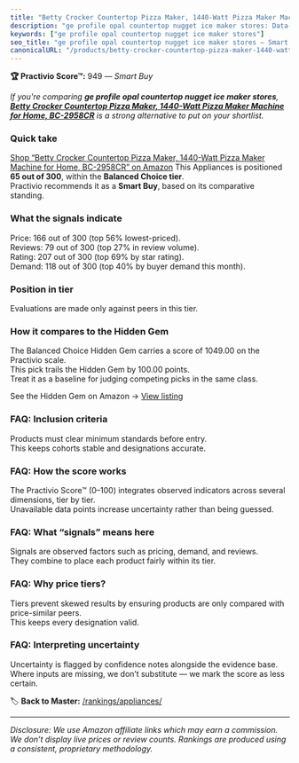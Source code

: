 ```yaml
---
title: "Betty Crocker Countertop Pizza Maker, 1440-Watt Pizza Maker Machine for Home, BC-2958CR"
description: "ge profile opal countertop nugget ice maker stores: Data-driven within Balanced Choice ranking using the Practivio Score™. Positioned by quality, value, demand…"
keywords: ["ge profile opal countertop nugget ice maker stores"]
seo_title: "ge profile opal countertop nugget ice maker stores — Smart Buy Balanced Choice (2025)"
canonicalURL: "/products/betty-crocker-countertop-pizza-maker-1440-watt-pizza-maker-machine-for-home-bc-2958cr-B00K05AZ3W/"
---
```


**🏆 Practivio Score™:** 949 — _Smart Buy_


*If you're comparing **ge profile opal countertop nugget ice maker stores**, **[Betty Crocker Countertop Pizza Maker, 1440-Watt Pizza Maker Machine for Home, BC-2958CR](https://www.amazon.com/dp/B00K05AZ3W?tag=practivio-20)** is a strong alternative to put on your shortlist.*
### Quick take
[Shop “Betty Crocker Countertop Pizza Maker, 1440-Watt Pizza Maker Machine for Home, BC-2958CR” on Amazon](https://www.amazon.com/dp/B00K05AZ3W?tag=practivio-20)
This Appliances is positioned **65 out of 300**, within the **Balanced Choice tier**.  
Practivio recommends it as a **Smart Buy**, based on its comparative standing.

### What the signals indicate
Price: 166 out of 300 (top 56% lowest-priced).  
Reviews: 79 out of 300 (top 27% in review volume).  
Rating: 207 out of 300 (top 69% by star rating).  
Demand: 118 out of 300 (top 40% by buyer demand this month).

### Position in tier
Evaluations are made only against peers in this tier.

### How it compares to the Hidden Gem
The Balanced Choice Hidden Gem carries a score of 1049.00 on the Practivio scale.  
This pick trails the Hidden Gem by 100.00 points.  
Treat it as a baseline for judging competing picks in the same class.  

See the Hidden Gem on Amazon → [View listing](https://www.amazon.com/dp/B01FHOWYA2?tag=practivio-20)

### FAQ: Inclusion criteria
Products must clear minimum standards before entry.  
This keeps cohorts stable and designations accurate.

### FAQ: How the score works
The Practivio Score™ (0–100) integrates observed indicators across several dimensions, tier by tier.  
Unavailable data points increase uncertainty rather than being guessed.

### FAQ: What “signals” means here
Signals are observed factors such as pricing, demand, and reviews.  
They combine to place each product fairly within its tier.

### FAQ: Why price tiers?
Tiers prevent skewed results by ensuring products are only compared with price-similar peers.  
This keeps every designation valid.

### FAQ: Interpreting uncertainty
Uncertainty is flagged by confidence notes alongside the evidence base.  
Where inputs are missing, we don’t substitute — we mark the score as less certain.


🏷️ **Back to Master:** [/rankings/appliances/](/rankings/appliances/)

---
_Disclosure: We use Amazon affiliate links which may earn a commission. We don’t display live prices or review counts. Rankings are produced using a consistent, proprietary methodology._
